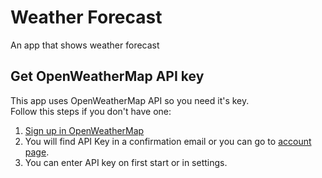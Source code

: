 # Weather Forecast

An app that shows weather forecast

## Get OpenWeatherMap API key
This app uses OpenWeatherMap API so you need it's key.  
Follow this steps if you don't have one:

1. [Sign up in OpenWeatherMap](https://openweathermap.org/home/sign_up)  
1. You will find API Key in a confirmation email or you can go to [account page](https://home.openweathermap.org/api_keys).  
1. You can enter API key on first start or in settings.
